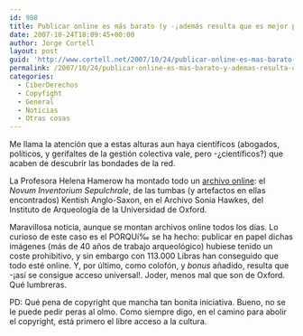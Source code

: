 ```yaml
---
id: 988
title: Publicar online es más barato (y -¡además resulta que es mejor para la cultura!)
date: 2007-10-24T18:09:45+00:00
author: Jorge Cortell
layout: post
guid: 'http://www.cortell.net/2007/10/24/publicar-online-es-mas-barato-y-%c2%a1ademas-resulta-que-es-mejor-para-la-cultura/'
permalink: /2007/10/24/publicar-online-es-mas-barato-y-ademas-resulta-que-es-mejor-para-la-cultura/
categories:
  - CiberDerechos
  - Copyfight
  - General
  - Noticias
  - Otras cosas
---
```

Me llama la atención que a estas alturas aun haya cientí­ficos (abogados, polí­ticos, y gerifaltes de la gestión colectiva vale, pero -¿cientí­ficos?) que acaben de descubrir las bondades de la red.

La Profesora Helena Hamerow ha montado todo un <a title="Acceso online al archivo" target="_blank" href="http://web.arch.ox.ac.uk/archives/inventorium/">archivo online</a>: el _Novum Inventorium Sepulchrale_, de las tumbas (y artefactos en ellas encontrados) Kentish Anglo-Saxon, en el Archivo Sonia Hawkes, del Instituto de Arqueologí­a de la Universidad de Oxford.

Maravillosa noticia, aunque se montan archivos online todos los dí­as. Lo curioso de este caso es el PORQUí‰ se ha hecho: publicar en papel dichas imágenes (más de 40 años de trabajo arqueológico) hubiese tenido un coste prohibitivo, y sin embargo con 113.000 Libras han conseguido que todo esté online. Y, por último, como colofón, y _bonus_ añadido, resulta que -¡así­ se consigue acceso universal!. Joder, menos mal que son de Oxford. Qué lumbreras.

PD: Qué pena de copyright que mancha tan bonita iniciativa. Bueno, no se le puede pedir peras al olmo. Como siempre digo, en el camino para abolir el copyright, está primero el libre acceso a la cultura.